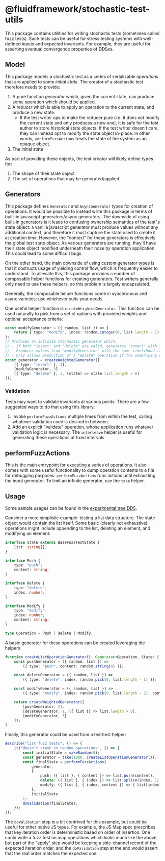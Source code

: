 # @fluidframework/stochastic-test-utils

This package contains utilities for writing stochastic tests (sometimes called fuzz tests).
Such tests can be useful for stress testing systems with well-defined inputs and expected invariants.
For example, they are useful for asserting eventual convergence properties of DDSes.

## Model

This package models a stochastic test as a series of serializable *operations* that are applied to some *initial state*.
The creator of a stochastic test therefore needs to provide:

1. A pure function *generator* which, given the current state, can produce some operation which should be applied.
2. A *reducer* which is able to apply an operation to the current state, and produce a new state.
    - If the test writer ops to make the reducer pure (i.e. it does not modify the current state and only produces a new one),
      it is safe for the test author to store historical state objects.
      If the test writer doesn't care, they can instead opt to modify the state object in-place.
      In other words, `performFuzzActions` treats the state of the system as an opaque object.
3. The initial state

As part of providing these objects, the test creator will likely define types for:

1. The shape of their state object
2. The set of operations that may be generated/applied

## Generators

This package defines `Generator` and `AsyncGenerator` types for creation of operations.
It would be possible to instead write this package in terms of built-in javascript generators/async generators.
The downside of using built-in generators is it leads to confusing ownership semantics of the test"s state object:
a vanilla javascript generator must produce values without any additional context, and therefore it must capture
the state used to create it at creation time.
However, the "context" for these generators is effectively the global test state object.
As various generators are running, they'll have their state object modified underneath their nose by operation application.
This could lead to some difficult bugs.

On the other hand, the main downside of using custom generator types is that it obstructs usage of yielding control flow,
which is frequently easier to understand.
To alleviate this, this package provides a number of composable helper functions for creating generators.
Test writers generally only need to use these helpers, so this problem is largely encapsulated.

Generally, the composable helper functions come in synchronous and async varieties; use whichever suits your needs.

One useful helper function is `createWeightedGenerator`.
This function can be used naturally to pick from a set of options with provided weights and optional acceptance criteria:

```typescript
const modifyGenerator = ({ random, list }) => {
    return { type: "modify", index: random.integer(0, list.length - 1) };
};
// Produces an infinite stochastic generator which:
// - If both "insert" and "delete" are valid, generates "insert" with 3 times the likelihood as it generates "delete"
// - Produces values from `modifyGenerator` with the same likelihood it produces an "insert"
// - Only allows production of a "delete" operation if the underlying state list is non-empty
const generator = createWeightedGenerator([
    [{ type: "insert" }, 3],
    [modifyGenerator, 3]
    [{ type: "delete" }, 1, (state) => state.list.length > 0]
]);
```

### Validation

Tests may want to validate invariants at various points.
There are a few suggested ways to do that using this library:

1. Invoke `performFuzzActions` multiple times from within the test, calling whatever validation code is desired in between.
2. Add an explicit "validate" operation, whose application runs whatever validation logic is necessary.
    The `interleave` helper is useful for generating these operations at fixed intervals.

## performFuzzActions

This is the main entrypoint for executing a series of operations.
It also comes with some useful functionality to dump operation contents to a file for debugging purposes.
`performFuzzActions` runs actions until exhausting the input generator.
To limit an infinite generator, use the `take` helper.

## Usage

Some sample usages can be found in the [experimental tree DDS](../../../experimental/dds/tree/src/test/fuzz/SharedTreeFuzzTests.ts).

Consider a more simplistic example: testing a list data structure.
The state object would contain the list itself.
Some basic (clearly not exhaustive) operations might include appending to the list, deleting an element, and modifying an element:

```typescript
interface State extends BaseFuzzTestState {
    list: string[];
}

interface Push {
    type: "push";
    content: string;
}

interface Delete {
    type: "delete";
    index: number;
}

interface Modify {
    type: "modify";
    index: number;
    content: string;
}

type Operation = Push | Delete | Modify;
```

A basic generator for these operations can be created leveraging the helpers:

```typescript
function createListOperationGenerator(): Generator<Operation, State> {
    const pushGenerator = ({ random, list }) =>
        ({ type: "push", content: random.string(4) });

    const deleteGenerator = ({ random, list }) =>
        ({ type: "delete", index: random.pick(0, list.length - 1) });

    const modifyGenerator = ({ random, list }) =>
        ({ type: "modify", index: random.pick(0, list.length - 1), content: random.string(4) });

    return createWeightedGenerator([
        [pushGenerator, 2],
        [deleteGenerator, 1, ({ list }) => list.length > 0],
        [modifyGenerator, 3]
    ]);
}
```

Finally, this generator could be used from a test/test helper:

```typescript
describe("list fuzz tests", () => {
    it("doesn't crash on random operations", () => {
        const initialState = makeRandom(0);
        const generator = take(1000, createListOperationGenerator());
        const finalState = performFuzzActions(
            generator,
            {
                push: ({ list }, { content }) => list.push(content),
                delete: ({ list }, { index }) => list.splice(index, 1),
                modify: ({ list }, { index, content }) => { list[index] = content; }
            },
            initialState
        );
        doValidation(finalState);
    });
});
```

The `doValidation` step is a bit contrived for this example, but could be useful for other native JS types.
For example, the JS Map spec prescribes that key iteration order is deterministic based on order of insertion.
One could write a fuzz test on map operations which looks much like the above, but part of the "apply" step
would be keeping a side-channel record of the expected iteration order, and the `doValidation` step at the end
would assert that the real order matches the expected one.
